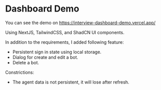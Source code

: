 # Dashboard Demo

You can see the demo on https://interview-dashboard-demo.vercel.app/

Using NextJS, TailwindCSS, and ShadCN UI components.

In addition to the requirements, I added following feature:

- Persistent sign in state using local storage.
- Dialog for create and edit a bot.
- Delete a bot.

Constrictions:

- The agent data is not persistent, it will lose after refresh.
